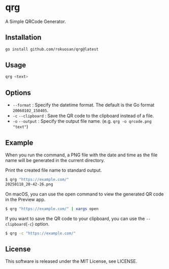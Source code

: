 # qrg

A Simple QRCode Generator.

## Installation

```bash
go install github.com/rokuosan/qrg@latest
```

## Usage

```bash
qrg <text>
```

## Options

- `--format` : Specify the datetime format. The default is the Go format `20060102_150405`.
- `-c` `--clipboard` : Save the QR code to the clipboard instead of a file.
- `-o` `--output` : Specify the output file name. (e.g. `qrg -o qrcode.png "text"`)

## Example

When you run the command, a PNG file with the date and time as the file name will be generated in the current directory.

Print the created file name to standard output.

```bash
$ qrg "https://example.com/"
20250118_20-42-26.png
```

On macOS, you can use the open command to view the generated QR code in the Preview app.

```bash
$ qrg "https://example.com/" | xargs open
```

If you want to save the QR code to your clipboard, you can use the `--clipboard`(`-c`) option.

```bash
$ qrg -c "https://example.com/"
```

## License

This software is released under the MIT License, see LICENSE.
